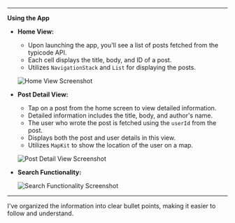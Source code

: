 

---

**Using the App**

- **Home View:** 
  - Upon launching the app, you'll see a list of posts fetched from the typicode API.
  - Each cell displays the title, body, and ID of a post.
  - Utilizes `NavigationStack` and `List` for displaying the posts.

  ![Home View Screenshot](https://github.com/ShreyasSahoo/Hungry2GrowAssignmentIOS/assets/104025964/6295fe08-8473-4de9-a622-dc8032015576)

- **Post Detail View:** 
  - Tap on a post from the home screen to view detailed information.
  - Detailed information includes the title, body, and author's name.
  - The user who wrote the post is fetched using the `userId` from the post.
  - Displays both the post and user details in this view.
  - Utilizes `MapKit` to show the location of the user on a map.

  ![Post Detail View Screenshot](https://github.com/ShreyasSahoo/Hungry2GrowAssignmentIOS/assets/104025964/b82265de-cac3-42b5-aec1-9c075343be8b)

- **Search Functionality:** 
  
  ![Search Functionality Screenshot](https://github.com/ShreyasSahoo/Hungry2GrowAssignmentIOS/assets/104025964/90ae90bf-6c42-4c12-87d3-22c161704b3f)

---

I've organized the information into clear bullet points, making it easier to follow and understand.

